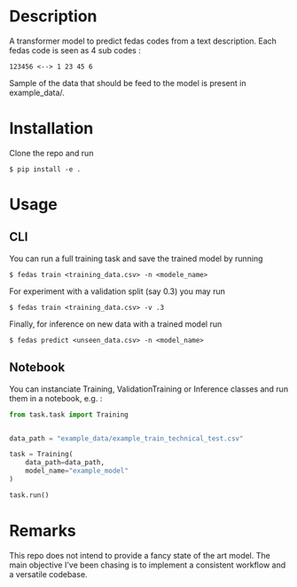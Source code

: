 # Description

A transformer model to predict fedas codes from a text description. Each fedas code is seen as 4 sub codes :

    123456 <--> 1 23 45 6

Sample of the data that should be feed to the model is present in example_data/.

# Installation
Clone the repo and run

```console
$ pip install -e .
```


# Usage
## CLI
You can run a full training task and save the trained model by running
```console
$ fedas train <training_data.csv> -n <modele_name>
```
For experiment with a validation split (say 0.3) you may run
```console
$ fedas train <training_data.csv> -v .3
```

Finally, for inference on new data with a trained model run
```console
$ fedas predict <unseen_data.csv> -n <model_name> 
```

## Notebook
You can instanciate Training, ValidationTraining or Inference classes and run them in a notebook, e.g. :
```python
from task.task import Training


data_path = "example_data/example_train_technical_test.csv"

task = Training(
    data_path=data_path,
    model_name="example_model"
)

task.run()  
```

# Remarks
This repo does not intend to provide a fancy state of the art model. The main objective I've been chasing is to implement a consistent workflow and a versatile codebase. 